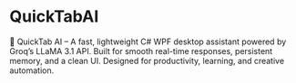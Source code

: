 # QuickTabAI
🧠 QuickTab AI – A fast, lightweight C# WPF desktop assistant powered by Groq’s LLaMA 3.1 API. Built for smooth real-time responses, persistent memory, and a clean UI. Designed for productivity, learning, and creative automation.
